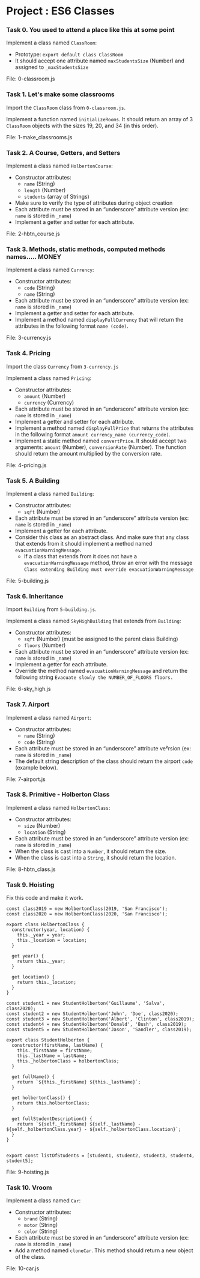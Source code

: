 # Project : ES6 Classes


### Task 0. You used to attend a place like this at some point
Implement a class named ``ClassRoom``:

- Prototype: ``export default class ClassRoom``
- It should accept one attribute named ``maxStudentsSize`` (Number) and assigned to ``_maxStudentsSize``

File: 0-classroom.js


### Task 1. Let's make some classrooms
Import the ``ClassRoom`` class from ``0-classroom.js``.

Implement a function named ``initializeRooms``. It should return an array of 3 ``ClassRoom`` objects with the sizes 19, 20, and 34 (in this order).

File: 1-make_classrooms.js


### Task 2. A Course, Getters, and Setters
Implement a class named ``HolbertonCourse``:

- Constructor attributes:
    - ``name`` (String)
    - ``length`` (Number)
    - ``students`` (array of Strings)
- Make sure to verify the type of attributes during object creation
- Each attribute must be stored in an “underscore” attribute version (ex: ``name`` is stored in ``_name``)
- Implement a getter and setter for each attribute.

File: 2-hbtn_course.js


### Task 3. Methods, static methods, computed methods names..... MONEY
Implement a class named ``Currency``:

- Constructor attributes:
    - ``code`` (String)
    - ``name`` (String)
- Each attribute must be stored in an “underscore” attribute version (ex: ``name`` is stored in ``_name``)
- Implement a getter and setter for each attribute.
- Implement a method named ``displayFullCurrency`` that will return the attributes in the following format ``name (code)``.

File: 3-currency.js


### Task 4. Pricing

Import the class ``Currency`` from ``3-currency.js``

Implement a class named ``Pricing``:

- Constructor attributes:
    - ``amount`` (Number)
    - ``currency`` (Currency)
- Each attribute must be stored in an “underscore” attribute version (ex: ``name`` is stored in ``_name``)
- Implement a getter and setter for each attribute.
- Implement a method named ``displayFullPrice`` that returns the attributes in the following format ``amount currency_name (currency_code)``.
- Implement a static method named ``convertPrice``. It should accept two arguments: ``amount`` (Number), ``conversionRate`` (Number). The function should return the amount multiplied by the conversion rate.

File: 4-pricing.js

### Task 5. A Building
Implement a class named ``Building``:

- Constructor attributes:
    - ``sqft`` (Number)
- Each attribute must be stored in an “underscore” attribute version (ex: ``name`` is stored in ``_name``)
- Implement a getter for each attribute.
- Consider this class as an abstract class. And make sure that any class that extends from it should implement a method named ``evacuationWarningMessage``.
    - If a class that extends from it does not have a ``evacuationWarningMessage`` method, throw an error with the message ``Class extending Building must override evacuationWarningMessage``

File: 5-building.js


### Task 6. Inheritance
Import ``Building`` from ``5-building.js``.

Implement a class named ``SkyHighBuilding`` that extends from ``Building``:

- Constructor attributes:
    - ``sqft`` (Number) (must be assigned to the parent class Building)
    - ``floors`` (Number)
- Each attribute must be stored in an “underscore” attribute version (ex: ``name`` is stored in ``_name``)
- Implement a getter for each attribute.
- Override the method named ``evacuationWarningMessage`` and return the following string ``Evacuate slowly the NUMBER_OF_FLOORS floors.``

File: 6-sky_high.js


### Task 7. Airport
Implement a class named ``Airport``:

- Constructor attributes:
    - ``name`` (String)
    - ``code`` (String)
- Each attribute must be stored in an “underscore” attribute ve²rsion (ex: ``name`` is stored in ``_name``)
- The default string description of the class should return the airport ``code`` (example below).

File: 7-airport.js


### Task 8. Primitive - Holberton Class
Implement a class named ``HolbertonClass``:

- Constructor attributes:
    - ``size`` (Number)
    - ``location`` (String)
- Each attribute must be stored in an “underscore” attribute version (ex: ``name`` is stored in ``_name``)
- When the class is cast into a ``Number``, it should return the size.
- When the class is cast into a ``String``, it should return the location.

File: 8-hbtn_class.js


### Task 9. Hoisting
Fix this code and make it work.

```
const class2019 = new HolbertonClass(2019, 'San Francisco');
const class2020 = new HolbertonClass(2020, 'San Francisco');

export class HolbertonClass {
  constructor(year, location) {
    this._year = year;
    this._location = location;
  }

  get year() {
    return this._year;
  }

  get location() {
    return this._location;
  }
}

const student1 = new StudentHolberton('Guillaume', 'Salva', class2020);
const student2 = new StudentHolberton('John', 'Doe', class2020);
const student3 = new StudentHolberton('Albert', 'Clinton', class2019);
const student4 = new StudentHolberton('Donald', 'Bush', class2019);
const student5 = new StudentHolberton('Jason', 'Sandler', class2019);

export class StudentHolberton {
  constructor(firstName, lastName) {
    this._firstName = firstName;
    this._lastName = lastName;
    this._holbertonClass = holbertonClass;
  }

  get fullName() {
    return `${this._firstName} ${this._lastName}`;
  }

  get holbertonClass() {
    return this.holbertonClass;
  }

  get fullStudentDescription() {
    return `${self._firstName} ${self._lastName} - ${self._holbertonClass.year} - ${self._holbertonClass.location}`;
  }
}


export const listOfStudents = [student1, student2, student3, student4, student5];
```

File: 9-hoisting.js

### Task 10. Vroom
Implement a class named ``Car``:

- Constructor attributes:
    - ``brand`` (String)
    - ``motor`` (String)
    - ``color`` (String)
- Each attribute must be stored in an “underscore” attribute version (ex: ``name`` is stored in ``_name``)
- Add a method named ``cloneCar``. This method should return a new object of the class.

File: 10-car.js
